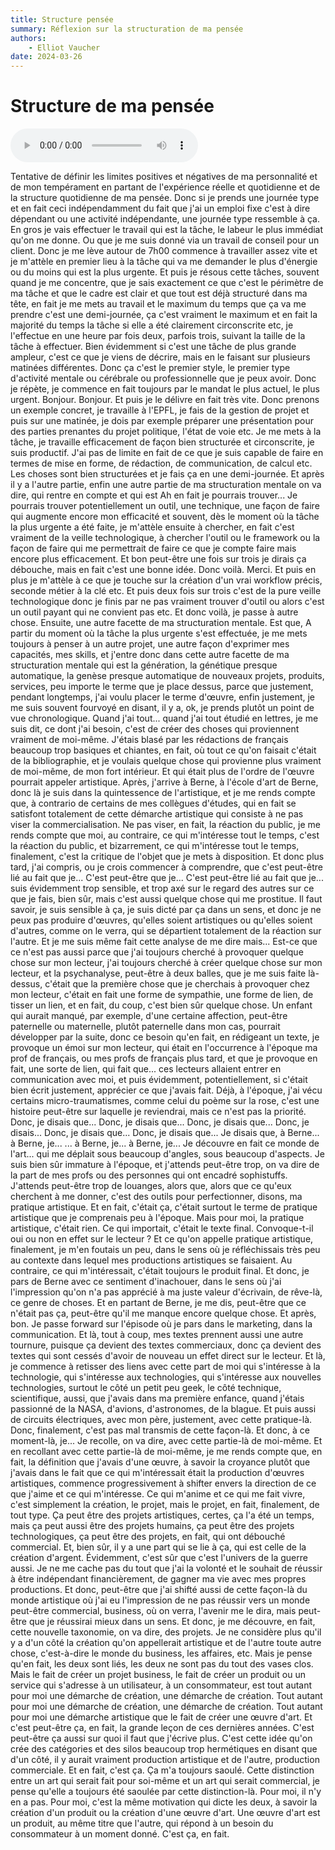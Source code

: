 ```yaml
---
title: Structure pensée
summary: Réflexion sur la structuration de ma pensée
authors:
    - Elliot Vaucher
date: 2024-03-26
---
```


# Structure de ma pensée 

<audio controls>
  <source src="../audio/structure_pensee.mp4" type="audio/mp4">
Your browser does not support the audio element.
</audio>

Tentative de définir les limites positives et négatives de ma personnalité et de mon
tempérament en partant de l'expérience réelle et quotidienne et de la structure quotidienne de ma
pensée. Donc si je prends une journée type et en fait ceci indépendamment du fait que j'ai
un emploi fixe c'est à dire dépendant ou une activité indépendante, une journée type ressemble
à ça. En gros je vais effectuer le travail qui est la tâche, le labeur le plus immédiat qu'on
me donne.
Ou que je me suis donné via un travail de conseil pour un client. Donc je me lève autour de 7h00
commence à travailler assez vite et je m'attèle en premier lieu à la tâche qui va me demander
le plus d'énergie ou du moins qui est la plus urgente. Et puis je résous cette
tâches, souvent quand je me concentre, que je sais exactement ce que c'est le périmètre de ma tâche et que le cadre est clair et que tout est déjà structuré dans ma tête, en fait je me mets au travail et le maximum du temps que ça va me prendre c'est une demi-journée, ça c'est vraiment le maximum et en fait la majorité du temps la tâche si elle a été clairement circonscrite etc, je l'effectue en une heure par
fois deux, parfois trois, suivant la taille de la tâche à effectuer. Bien évidemment si c'est une tâche de plus grande ampleur, c'est ce que je viens de décrire, mais en le faisant sur plusieurs matinées différentes.
Donc ça c'est le premier style, le premier type d'activité mentale ou cérébrale ou professionnelle que je peux avoir. Donc je répète, je commence en fait toujours par le mandat le plus actuel, le plus urgent.
Bonjour.
Bonjour.
Et puis je le délivre en fait très vite.
Donc prenons un exemple concret, je travaille à l'EPFL, je fais de la gestion de projet et puis sur une matinée, je dois par exemple préparer une présentation pour des parties prenantes du projet politique, l'état de voie etc.
Je me mets à la tâche, je travaille efficacement de façon bien structurée et circonscrite, je suis productif.
J'ai pas de limite en fait de ce que je suis capable de faire en termes de mise en forme, de rédaction, de communication, de calcul etc.
Les choses sont bien structurées et je fais ça en une demi-journée.
Et après il y a l'autre partie, enfin une autre partie de ma structuration mentale on va dire, qui rentre en compte et qui est
Ah en fait je pourrais trouver...
Je pourrais trouver potentiellement un outil, une technique, une façon de faire qui augmente encore mon efficacité et souvent, dès le moment où la tâche la plus urgente a été faite, je m'attèle ensuite à chercher, en fait c'est vraiment de la veille technologique, à chercher l'outil ou le framework ou la façon de faire qui me permettrait de faire ce que je compte faire mais encore plus efficacement.
Et bon peut-être une fois sur trois je dirais ça débouche, mais en fait c'est une bonne idée.
Donc voilà.
Merci.
Et puis en plus je m'attèle à ce que je touche sur la création d'un vrai workflow précis, seconde métier à la clé etc.
Et puis deux fois sur trois c'est de la pure veille technologique donc je finis par ne pas vraiment trouver d'outil ou alors c'est un outil payant qui ne convient pas etc.
Et donc voilà, je passe à autre chose.
Ensuite, une autre facette de ma structuration mentale.
Est que,
A partir du moment où la tâche la plus urgente s'est effectuée, je me mets toujours à penser
à un autre projet, une autre façon d'exprimer mes capacités, mes skills, et j'entre donc
dans cette autre facette de ma structuration mentale qui est la génération, la génétique
presque automatique, la genèse presque automatique de nouveaux projets, produits, services,
peu importe le terme que je place dessus, parce que justement, pendant longtemps, j'ai
voulu placer le terme d'œuvre, enfin justement, je me suis souvent fourvoyé en disant, il
y a, ok, je prends plutôt un point de vue chronologique.
Quand j'ai tout...
quand j'ai tout étudié en lettres, je me suis dit, ce dont j'ai besoin, c'est de créer
des choses qui proviennent vraiment de moi-même.
J'étais blasé par les rédactions de français beaucoup trop basiques et chiantes, en fait,
où tout ce qu'on faisait c'était de la bibliographie, et je voulais quelque chose
qui provienne plus vraiment de moi-même, de mon fort intérieur.
Et qui était plus de l'ordre de l'œuvre pourrait appeler artistique.
Après, j'arrive à Berne, à l'école d'art de Berne, donc là je suis dans la quintessence
de l'artistique, et je me rends compte que, à contrario de certains de mes collègues
d'études, qui en fait se satisfont totalement de cette démarche artistique qui consiste
à ne pas viser la commercialisation.
Ne pas viser, en fait, la réaction du public, je me rends compte que moi, au contraire, ce
qui m'intéresse tout le temps, c'est la réaction du public, et bizarrement, ce qui
m'intéresse tout le temps, finalement, c'est la critique de l'objet que je mets à disposition.
Et donc plus tard, j'ai compris, ou je crois commencer à comprendre, que c'est peut-être
lié au fait que je...
C'est peut-être que je...
C'est peut-être lié au fait que je...
suis évidemment trop sensible, et trop axé sur le regard des autres sur ce que je fais,
bien sûr, mais c'est aussi quelque chose qui me prostitue.
Il faut savoir, je suis sensible à ça, je suis dicté par ça dans un sens, et donc
je ne peux pas produire d'œuvres, qu'elles soient artistiques ou qu'elles soient d'autres,
comme on le verra, qui se départient totalement de la réaction sur l'autre.
Et je me suis même fait cette analyse de me dire mais...
Est-ce que ce n'est pas aussi parce que j'ai toujours cherché à provoquer quelque chose
sur mon lecteur, j'ai toujours cherché à créer quelque chose sur mon lecteur, et la
psychanalyse, peut-être à deux balles, que je me suis faite là-dessus, c'était que
la première chose que je cherchais à provoquer chez mon lecteur, c'était en fait une forme
de sympathie, une forme de lien, de tisser un lien, et en fait, du coup, c'est bien sûr
quelque chose.
Un enfant qui aurait manqué, par exemple, d'une certaine affection, peut-être paternelle
ou maternelle, plutôt paternelle dans mon cas, pourrait développer par la suite, donc
ce besoin qu'en fait, en rédigeant un texte, je provoque un émoi sur mon lecteur, qui était
en l'occurrence à l'époque ma prof de français, ou mes profs de français plus tard, et que
je provoque en fait, une sorte de lien, qui fait que...
ces lecteurs allaient entrer en communication avec moi, et puis évidemment, potentiellement,
si c'était bien écrit justement, apprécier ce que j'avais fait.
Déjà, à l'époque, j'ai vécu certains micro-traumatismes, comme celui du poème sur la rose, c'est une
histoire peut-être sur laquelle je reviendrai, mais ce n'est pas la priorité.
Donc, je disais que...
Donc, je disais que...
Donc, je disais que...
Donc, je disais...
Donc, je disais que...
Donc, je disais que...
Je disais que, à Berne...
à Berne, je...
... à Berne, je...
à Berne, je...
Je découvre en fait ce monde de l'art...
qui me déplait sous beaucoup d'angles, sous beaucoup d'aspects.
Je suis bien sûr immature à l'époque, et j'attends peut-être trop,
on va dire de la part de mes profs ou des personnes qui ont encadré  sophistuffs.
J'attends peut-être trop de louanges, alors que,
alors que ce qu'eux cherchent à me donner, c'est des outils pour perfectionner, disons, ma pratique artistique.
Et en fait, c'était ça, c'était surtout le terme de pratique artistique que je comprenais peu à l'époque.
Mais pour moi, la pratique artistique, c'était rien.
Ce qui importait, c'était le texte final.
Convoque-t-il oui ou non en effet sur le lecteur ?
Et ce qu'on appelle pratique artistique, finalement, je m'en foutais un peu,
dans le sens où je réfléchissais très peu au contexte dans lequel mes productions artistiques se faisaient.
Au contraire, ce qui m'intéressait, c'était toujours le produit final.
Et donc, je pars de Berne avec ce sentiment d'inachouer,
dans le sens où j'ai l'impression qu'on n'a pas apprécié à ma juste valeur d'écrivain, de rêve-là, ce genre de choses.
Et en partant de Berne, je me dis, peut-être que ce n'était pas ça, peut-être qu'il me manque encore quelque chose.
Et après, bon.
Je passe forward sur l'épisode où je pars dans le marketing, dans la communication.
Et là, tout à coup, mes textes prennent aussi une autre tournure, puisque ça devient des textes commerciaux,
donc ça devient des textes qui sont cessés d'avoir de nouveau un effet direct sur le lecteur.
Et là, je commence à retisser des liens avec cette part de moi qui s'intéresse à la technologie,
qui s'intéresse aux technologies, qui s'intéresse aux nouvelles technologies,
surtout le côté un petit peu geek, le côté technique, scientifique, aussi, que j'avais dans ma première enfance,
quand j'étais passionné de la NASA, d'avions, d'astronomes, de la blague.
Et puis aussi de circuits électriques, avec mon père, justement, avec cette pratique-là.
Donc, finalement, c'est pas mal transmis de cette façon-là.
Et donc, à ce moment-là, je...
Je recolle, on va dire, avec cette partie-là de moi-même.
Et en recollant avec cette partie-là de moi-même, je me rends compte que, en fait,
la définition que j'avais d'une œuvre, à savoir la croyance plutôt que j'avais dans le fait que
ce qui m'intéressait était la production d'œuvres artistiques, commence progressivement à shifter envers la direction de ce que j'aime
et ce qui m'intéresse.
Ce qui m'anime et ce qui me fait vivre, c'est simplement la création, le projet, mais le projet, en fait, finalement, de tout type.
Ça peut être des projets artistiques, certes, ça l'a été un temps, mais ça peut aussi être des projets humains, ça peut être des projets technologiques,
ça peut être des projets, en fait, qui ont débouché commercial.
Et, bien sûr, il y a une part qui se lie à ça, qui est celle de la création d'argent.
Évidemment, c'est sûr que c'est l'univers de la guerre aussi.
Je ne me cache pas du tout que j'ai la volonté et le souhait de réussir à être indépendant financièrement, de gagner ma vie avec mes propres productions.
Et donc, peut-être que j'ai shifté aussi de cette façon-là du monde artistique où j'ai eu l'impression de ne pas réussir vers un monde peut-être commercial, business,
où on verra, l'avenir me le dira, mais peut-être que je réussirai mieux dans un sens.
Et donc, je me découvre, en fait, cette nouvelle taxonomie, on va dire, des projets.
Je ne considère plus qu'il y a d'un côté la création qu'on appellerait artistique et de l'autre toute autre chose, c'est-à-dire le monde du business, les affaires, etc.
Mais je pense qu'en fait, les deux sont liés, les deux ne sont pas du tout des vases clos.
Mais le fait de créer un projet business, le fait de créer un produit ou un service qui s'adresse à un utilisateur, à un consommateur, est tout autant pour moi une démarche de création, une démarche de création.
Tout autant pour moi une démarche de création, une démarche de création.
Tout autant pour moi une démarche artistique que le fait de créer une œuvre d'art.
Et c'est peut-être ça, en fait, la grande leçon de ces dernières années.
C'est peut-être ça aussi sur quoi il faut que j'écrive plus.
C'est cette idée qu'on crée des catégories et des silos beaucoup trop hermétiques en disant que d'un côté, il y aurait vraiment production artistique et de l'autre, production commerciale.
Et en fait, c'est ça.
Ça m'a toujours saoulé.
Cette distinction entre un art qui serait fait pour soi-même et un art qui serait commercial, je pense qu'elle a toujours été saoulée par cette distinction-là.
Pour moi, il n'y en a pas.
Pour moi, c'est la même motivation qui dicte les deux, à savoir la création d'un produit ou la création d'une œuvre d'art.
Une œuvre d'art est un produit, au même titre que l'autre, qui répond à un besoin du consommateur à un moment donné.
C'est ça, en fait.
